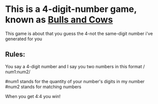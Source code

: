 # This is a 4-digit-number game, known as [Bulls and Cows](https://en.wikipedia.org/wiki/Bulls_and_Cows)

This game is about that you guess the 4-not the same-digit number i've generated for you

## Rules:
You say a 4-digit number and I say you two numbers in this format / num1:num2/

#num1 stands for the quantity of  your number's digits in my number   
#num2 stands for matching numbers

When you get 4:4 you win!
